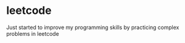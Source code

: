 # leetcode
Just started to improve my programming skills by practicing complex problems in leetcode
